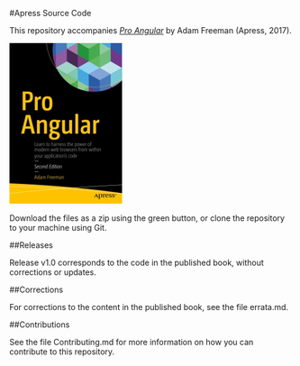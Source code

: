 #Apress Source Code

This repository accompanies [*Pro Angular*](http://www.apress.com/9781484223062) by Adam Freeman (Apress, 2017).

![Cover image](9781484223062.jpg)

Download the files as a zip using the green button, or clone the repository to your machine using Git.

##Releases

Release v1.0 corresponds to the code in the published book, without corrections or updates.

##Corrections

For corrections to the content in the published book, see the file errata.md.

##Contributions

See the file Contributing.md for more information on how you can contribute to this repository.

